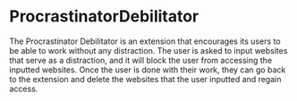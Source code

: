 # ProcrastinatorDebilitator

The Procrastinator Debilitator is an extension that  encourages its users to be able to work without any distraction. 
The user is asked to input websites that serve as a distraction, and it will  block the user from accessing the inputted websites. 
Once the user is done with their work, they can go back to the extension and delete the websites that the user inputted and regain access.


